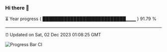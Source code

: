 ### Hi there 👋

⏳ Year progress { ███████████████████████████▁▁▁ } 91.79 %

---

⏰ Updated on Sat, 02 Dec 2023 01:08:25 GMT

![Progress Bar CI](https://github.com/liununu/liununu/workflows/Progress%20Bar%20CI/badge.svg)
